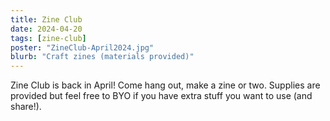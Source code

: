 ```yaml
---
title: Zine Club
date: 2024-04-20
tags: [zine-club]
poster: "ZineClub-April2024.jpg"
blurb: "Craft zines (materials provided)"
---
```


Zine Club is back in April! Come hang out, make a zine or two. Supplies are provided but feel free to BYO if you have extra stuff you want to use (and share!).
